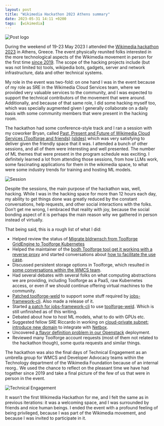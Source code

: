 ```yaml
---
layout: post
title: "Wikimedia Hackathon 2023 Athens summary"
date: 2023-05-31 14:11 +0200
tags:  [wikimedia]
---
```


![Post logo][logo]

During the weekend of 19-23 May 2023 I attended the [Wikimedia hackathon 2023](https://www.mediawiki.org/wiki/Wikimedia_Hackathon_2023) in Athens,
Greece. The event physically reunited folks interested in the more technological aspects of the Wikimedia movement in person for the
first time [since 2019][wikimania]. The scope of the hacking projects include (but was not limited to)
tools, wikipedia bots, gadgets, server and network infrastructure, data and other technical systems.

My role in the event was two-fold: on one hand I was in the event because of my role as SRE in the Wikimedia Cloud Services team, where we provided
very valuable services to the community, and I was expected to support the technical contributors of the movement that were around. Additionally, and
because of that same role, I did some hacking myself too, which was specially augmented given I generally collaborate on a daily basis with some
community members that were present in the hacking room.

<!--more-->

The hackathon had some conference-style track and I ran a session with my coworker Bryan, called
[Past, Present and Future of Wikimedia Cloud Services (Toolforge and friends)](https://phabricator.wikimedia.org/T333939)
[(slides)](https://commons.wikimedia.org/wiki/File:Past_Present_and_Future_of_WMCS.pdf) which was very satisfying to deliver given the friendly space
that it was. I attended a bunch of other sessions, and all of them were interesting and well presented. The number of ML themes that were present in
the program schedule was exciting. I definitely learned a lot from attending those sessions, from how LLMs work, some
fascinating applications for them in the wikimedia space, to what were some industry trends for training and hosting ML models.

![Session][session]

Despite the sessions, the main purpose of the hackathon was, well, hacking. While I was in the hacking space for more than 12 hours each day, my
ability to get things done was greatly reduced by the constant conversations, help requests, and other social interactions with the folks. Don’t get
me wrong, I embraced that reality with joy, because the social bonding aspect of it is perhaps the main reason why we gathered in person instead of
virtually.

That being said, this is a rough list of what I did:

* Helped review the status of [Migrate bldrwnsch from Toolforge GridEngine to Toolforge Kubernetes](https://phabricator.wikimedia.org/T319593)
* Helped the maintainer of the [bodh Toolforge tool get it working with a reverse proxy](https://phabricator.wikimedia.org/T337190)
and started conversations about [how to facilitate the use case](https://phabricator.wikimedia.org/T337191).
* Discussed persistent storage options in Toolforge, which resulted in [some conversations within the WMCS team](https://phabricator.wikimedia.org/T337192).
* Had several debates with several folks on what computing abstractions we are providing, including Toolforge as a PaaS, raw Kubernetes access, or even if
we should continue offering virtual machines to the community.
* [Patched toolforge-weld](https://gitlab.wikimedia.org/repos/cloud/toolforge/toolforge-weld/-/commit/5ce8bb56d64d490009a39fada0293e3ed4e3ef53) to
support some stuff required by [jobs-framework-cli](https://wikitech.wikimedia.org/wiki/Portal:Toolforge/Admin/Kubernetes/Jobs_framework).
Also made a release of it.
* Started [a patch for jobs-framework-cli](https://gerrit.wikimedia.org/r/c/cloud/toolforge/jobs-framework-cli/+/921412) to
use [toolforge-weld](https://gitlab.wikimedia.org/repos/cloud/toolforge/toolforge-weld). Which is still unfinished as of this writing.
* Debated about how to host ML models, what to do with GPUs etc.
* Suggested fellow SRE Riccardo in working on [cloud-private subnet: introduce new domain](https://phabricator.wikimedia.org/T335759) to
integrate with [Netbox](https://wikitech.wikimedia.org/wiki/Netbox).
* Uncovered [a flavor definition problem in our Openstack](https://phabricator.wikimedia.org/T337010) deployment.
* Reviewed many Toolforge account requests (most of them not related to the hackathon though), some quota requests and similar things.

The hackathon was also the final days of Technical Engagement as an umbrella group for WMCS and Developer Advocacy teams within the Technology
department of the Wikimedia Foundation because of an internal reorg.. We used the chance to reflect on the pleasant time we have had together since 2019
and take a final picture of the few of us that were in person in the event.

![Technical Engagement][te]

It wasn’t the first Wikimedia Hackathon for me, and I felt the same as in previous iterations: it was a welcoming space, and I was surrounded by
friends and nice human beings. I ended the event with a profound feeling of being privileged, because I was part of the Wikimedia movement, and
because I was invited to participate in it.


[logo]:         {{site.url}}/assets/20230530-hackathon-logo.png
[wikimania]:    {{site.url}}/2019/08/28/wikimania2019.html
[session]:      {{site.url}}/assets/20230531-hackathon-session.png
[te]:           {{site.url}}/assets/20230531-hackathon-te.png

